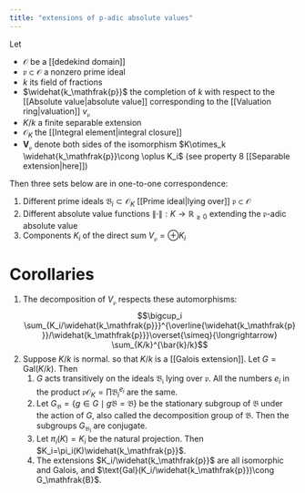 ```yaml
---
title: "extensions of p-adic absolute values"
---
```


Let 
- $\mathcal{O}$ be a [[dedekind domain]]
- $\mathfrak{p}\subset\mathcal{O}$ a nonzero prime ideal
- $k$ its field of fractions
- $\widehat{k_\mathfrak{p}}$ the completion of $k$ with respect to the [[Absolute value|absolute value]] corresponding to the [[Valuation ring|valuation]] $v_\mathfrak{p}$
- $K/k$ a finite separable extension 
- $\mathcal{O}_K$ the [[Integral element|integral closure]] 
- $\mathbf{V}_\mathfrak{p}$ denote both sides of the isomorphism $K\otimes_k \widehat{k_\mathfrak{p}}\cong \oplus K_i$ (see property 8 [[Separable extension|here]])

Then three sets below are in one-to-one correspondence:
1. Different prime ideals $\mathfrak{B}_i\subset\mathcal{O}_K$ [[Prime ideal|lying over]] $\mathfrak{p}\subset\mathcal{O}$
2. Different absolute value functions $\|\cdot\|:K\to\mathbb{R}_{\geq 0}$ extending the $\mathfrak{p}$-adic absolute value
3. Components $K_i$ of the direct sum $V_\mathfrak{p}=\oplus K_i$

# Corollaries
1. The decomposition of $V_\mathfrak{p}$ respects these automorphisms: $$\bigcup_i \sum_{K_i/\widehat{k_\mathfrak{p}}}^{\overline{\widehat{k_\mathfrak{p}}}/\widehat{k_\mathfrak{p}}}\overset{\simeq}{\longrightarrow} \sum_{K/k}^{\bar{k}/k}$$
2. Suppose $K/k$ is normal. so that $K/k$ is a [[Galois extension]]. Let $G=\text{Gal}(K/k)$. Then
	1. $G$ acts transitively on the ideals $\mathfrak{B_i}$ lying over $\mathfrak{p}$. All the numbers $e_i$ in the product $\mathfrak{p}\mathcal{O}_K=\prod\mathfrak{B}_i^{e_i}$ are the same.
	2. Let $G_\mathfrak{B}=\{g\in G\mid g\mathfrak{B}=\mathfrak{B}\}$ be the stationary subgroup of $\mathfrak{B}$ under the action of $G$, also called the decomposition group of $\mathfrak{B}$. Then the subgroups $G_{\mathfrak{B}_i}$ are conjugate.
	3. Let $\pi_i(K)=K_i$ be the natural projection. Then $K_i=\pi_i(K)\widehat{k_\mathfrak{p}}$.
	4. The extensions $K_i/\widehat{k_\mathfrak{p}}$ are all isomorphic and Galois, and $\text{Gal}(K_i/\widehat{k_\mathfrak{p}})\cong G_\mathfrak{B}$.
